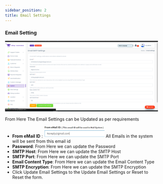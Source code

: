 ```yaml
---
sidebar_position: 2
title: Email Settings
---
```


### Email Setting

<div class="promo">
    <img class="bordered" src="/img/email_settings.png" alt="sample3"/>
</div>

From Here The Email Settings can be Updated as per requirements

- **From eMail ID** : <img src="/img/from_email.jpg" width="200px"/> All Emails in the system will be sent from this email id
- **Password**: From Here we can update the Password
- **SMTP Host**: From Here we can update the SMTP Host
- **SMTP Port**: From Here we can update the SMTP Port
- **Email Content Type**: From Here we can update the Email Content Type
- **SMTP Encryption**: From Here we can update the SMTP Encryption
- Click Update Email Settings to the Update Email Settings or Reset to Reset the form. 
